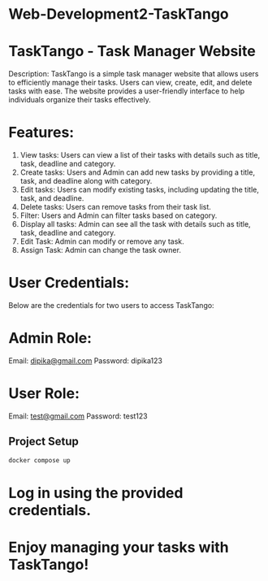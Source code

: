 # Web-Development2-TaskTango

# TaskTango - Task Manager Website

Description:
TaskTango is a simple task manager website that allows users to efficiently manage their tasks. Users can view, create,
edit, and delete tasks with ease. The website provides a user-friendly interface to help individuals organize their tasks
effectively.

# Features:

1. View tasks: Users can view a list of their tasks with details such as title, task, deadline and category.
2. Create tasks: Users and Admin can add new tasks by providing a title, task, and deadline along with category.
3. Edit tasks: Users can modify existing tasks, including updating the title, task, and deadline.
4. Delete tasks: Users can remove tasks from their task list.
5. Filter: Users and Admin can filter tasks based on category.
6. Display all tasks: Admin can see all the task with details such as title, task, deadline and category.
7. Edit Task: Admin can modify or remove any task.
8. Assign Task: Admin can change the task owner.

# User Credentials:
Below are the credentials for two users to access TaskTango:

# Admin Role:
Email: dipika@gmail.com
Password: dipika123

# User Role:
Email: test@gmail.com
Password: test123

## Project Setup
```sh
docker compose up
```

# Log in using the provided credentials.
# Enjoy managing your tasks with TaskTango!